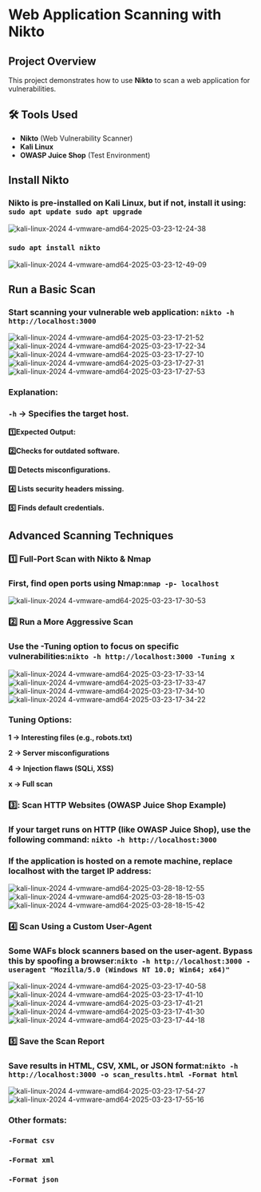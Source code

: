 # Web Application Scanning with Nikto

##  Project Overview
This project demonstrates how to use **Nikto** to scan a web application for vulnerabilities.

## 🛠 Tools Used
- **Nikto** (Web Vulnerability Scanner)
- **Kali Linux**
- **OWASP Juice Shop** (Test Environment)

## Install Nikto
### **Nikto is pre-installed on Kali Linux, but if not, install it using:** **```sudo apt update sudo apt upgrade```**
![kali-linux-2024 4-vmware-amd64-2025-03-23-12-24-38](https://github.com/user-attachments/assets/c03aa9d7-5e58-490c-8f29-57bf634de554)
### **```sudo apt install nikto```**
![kali-linux-2024 4-vmware-amd64-2025-03-23-12-49-09](https://github.com/user-attachments/assets/48147ca8-d20f-4c4c-8415-4bc80fdf1e84)
## Run a Basic Scan

### Start scanning your vulnerable web application: **```nikto -h http://localhost:3000```**
![kali-linux-2024 4-vmware-amd64-2025-03-23-17-21-52](https://github.com/user-attachments/assets/742ba78e-4e79-4772-a31d-1581cf9cf62c)
![kali-linux-2024 4-vmware-amd64-2025-03-23-17-22-34](https://github.com/user-attachments/assets/dd55beda-1da5-42f5-a997-759e5e828f85)
![kali-linux-2024 4-vmware-amd64-2025-03-23-17-27-10](https://github.com/user-attachments/assets/ce2af7e2-9f4f-465e-a0ba-279cb49382e1)
![kali-linux-2024 4-vmware-amd64-2025-03-23-17-27-31](https://github.com/user-attachments/assets/2813278f-13d3-4a13-9e7e-9aadad39dc48)
![kali-linux-2024 4-vmware-amd64-2025-03-23-17-27-53](https://github.com/user-attachments/assets/bd2b9574-ac27-4db3-9dcf-5bec091af729)
### Explanation:
### ```-h``` → Specifies the target host.
**:one:Expected Output:**

**:two:Checks for outdated software.**

**:three: Detects misconfigurations.**

**:four: Lists security headers missing.**

**:five: Finds default credentials.**

## Advanced Scanning Techniques
### 1️⃣ Full-Port Scan with Nikto & Nmap
### First, find open ports using Nmap:```nmap -p- localhost```
![kali-linux-2024 4-vmware-amd64-2025-03-23-17-30-53](https://github.com/user-attachments/assets/f0fe0649-d92d-4c33-9e04-e44b791969aa)

### 2️⃣ Run a More Aggressive Scan
### Use the -Tuning option to focus on specific vulnerabilities:```nikto -h http://localhost:3000 -Tuning x```

![kali-linux-2024 4-vmware-amd64-2025-03-23-17-33-14](https://github.com/user-attachments/assets/9acfaeee-990a-43ce-8c5c-eb75dc5ace58)
![kali-linux-2024 4-vmware-amd64-2025-03-23-17-33-47](https://github.com/user-attachments/assets/dadd1e96-eb55-499a-af23-4fdbc5fa5e31)
![kali-linux-2024 4-vmware-amd64-2025-03-23-17-34-10](https://github.com/user-attachments/assets/2c898218-8bf2-41b5-98b5-40768604f107)
![kali-linux-2024 4-vmware-amd64-2025-03-23-17-34-22](https://github.com/user-attachments/assets/bff9c6fb-5adb-427b-aa80-255c134cd089)
### Tuning Options:

**1 → Interesting files (e.g., robots.txt)**

**2 → Server misconfigurations**

**4 → Injection flaws (SQLi, XSS)**

**x → Full scan**

### 3️⃣: Scan HTTP Websites (OWASP Juice Shop Example)
### **If your target runs on HTTP (like OWASP Juice Shop), use the following command:** **```nikto -h http://localhost:3000```**
### **If the application is hosted on a remote machine, replace localhost with the target IP address:**
![kali-linux-2024 4-vmware-amd64-2025-03-28-18-12-55](https://github.com/user-attachments/assets/5ec21480-d021-42d6-8e79-b713ac401430)
![kali-linux-2024 4-vmware-amd64-2025-03-28-18-15-03](https://github.com/user-attachments/assets/87c6f378-0e7d-4fda-8e16-bea6591d97d4)
![kali-linux-2024 4-vmware-amd64-2025-03-28-18-15-42](https://github.com/user-attachments/assets/7cc15c28-c06c-4c25-adc7-861dfd9c4660)

### 4️⃣ Scan Using a Custom User-Agent
### Some WAFs block scanners based on the user-agent. Bypass this by spoofing a browser:```nikto -h http://localhost:3000 -useragent "Mozilla/5.0 (Windows NT 10.0; Win64; x64)"```
![kali-linux-2024 4-vmware-amd64-2025-03-23-17-40-58](https://github.com/user-attachments/assets/56e538ca-e3b8-43bf-a11d-4504ebdc4901)
![kali-linux-2024 4-vmware-amd64-2025-03-23-17-41-10](https://github.com/user-attachments/assets/76f6ed89-fc5a-497d-a35f-592753039676)
![kali-linux-2024 4-vmware-amd64-2025-03-23-17-41-21](https://github.com/user-attachments/assets/cb4b8e24-1f0f-4610-b529-eba297a92817)
![kali-linux-2024 4-vmware-amd64-2025-03-23-17-41-30](https://github.com/user-attachments/assets/13c1ab11-2831-4b03-be6e-b9c39307cb34)
![kali-linux-2024 4-vmware-amd64-2025-03-23-17-44-18](https://github.com/user-attachments/assets/a90963f2-ef05-4570-a107-59a517b6fb19)
### 5️⃣ Save the Scan Report
### Save results in HTML, CSV, XML, or JSON format:```nikto -h http://localhost:3000 -o scan_results.html -Format html```
![kali-linux-2024 4-vmware-amd64-2025-03-23-17-54-27](https://github.com/user-attachments/assets/a401e6c6-a8b8-4c49-86ca-ad99c86c8fd2)
![kali-linux-2024 4-vmware-amd64-2025-03-23-17-55-16](https://github.com/user-attachments/assets/99c1bf93-460f-479f-89d4-39e8c27c0ede)
### Other formats:
### ```-Format csv```
### ```-Format xml```
### ```-Format json```


 
